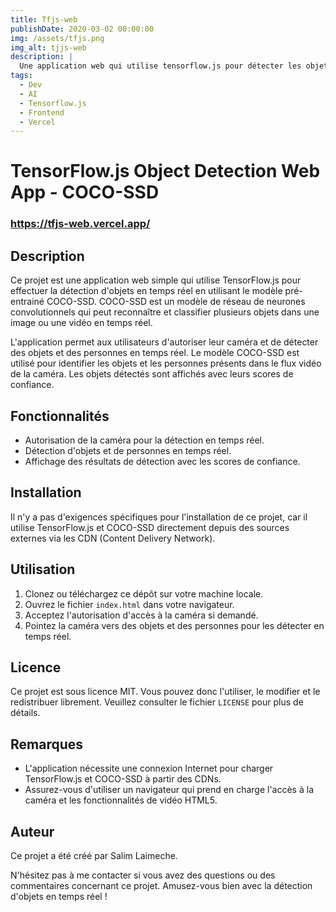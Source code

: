 ```yaml
---
title: Tfjs-web
publishDate: 2020-03-02 00:00:00
img: /assets/tfjs.png
img_alt: tjjs-web
description: |
  Une application web qui utilise tensorflow.js pour détecter les objets dans une caméra
tags:
  - Dev
  - AI
  - Tensorflow.js
  - Frontend
  - Vercel
---
```


# TensorFlow.js Object Detection Web App - COCO-SSD

### https://tfjs-web.vercel.app/

## Description

Ce projet est une application web simple qui utilise TensorFlow.js pour effectuer la détection d'objets en temps réel en utilisant le modèle pré-entrainé COCO-SSD. COCO-SSD est un modèle de réseau de neurones convolutionnels qui peut reconnaître et classifier plusieurs objets dans une image ou une vidéo en temps réel.

L'application permet aux utilisateurs d'autoriser leur caméra et de détecter des objets et des personnes en temps réel. Le modèle COCO-SSD est utilisé pour identifier les objets et les personnes présents dans le flux vidéo de la caméra. Les objets détectés sont affichés avec leurs scores de confiance.

## Fonctionnalités

- Autorisation de la caméra pour la détection en temps réel.
- Détection d'objets et de personnes en temps réel.
- Affichage des résultats de détection avec les scores de confiance.

## Installation

Il n'y a pas d'exigences spécifiques pour l'installation de ce projet, car il utilise TensorFlow.js et COCO-SSD directement depuis des sources externes via les CDN (Content Delivery Network).

## Utilisation

1. Clonez ou téléchargez ce dépôt sur votre machine locale.
2. Ouvrez le fichier `index.html` dans votre navigateur.
3. Acceptez l'autorisation d'accès à la caméra si demandé.
4. Pointez la caméra vers des objets et des personnes pour les détecter en temps réel.

## Licence

Ce projet est sous licence MIT. Vous pouvez donc l'utiliser, le modifier et le redistribuer librement. Veuillez consulter le fichier `LICENSE` pour plus de détails.

## Remarques

- L'application nécessite une connexion Internet pour charger TensorFlow.js et COCO-SSD à partir des CDNs.
- Assurez-vous d'utiliser un navigateur qui prend en charge l'accès à la caméra et les fonctionnalités de vidéo HTML5.

## Auteur

Ce projet a été créé par Salim Laimeche.

N'hésitez pas à me contacter si vous avez des questions ou des commentaires concernant ce projet. Amusez-vous bien avec la détection d'objets en temps réel !

